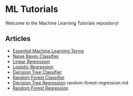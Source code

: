 # ML Tutorials

Welcome to the Machine Learning Tutorials repository!

## Articles
- [Essential Machine Learning Terms](articles/EssentialMachineLearningTerms.md)
- [Naive Bayes Classifier](articles/naive-bayes.md)
- [Linear Regression](articles/linear-regression.md)
- [Logistic Regression](articles/logistic-regression.md)
- [Decision Tree Classifier](articles/decision-tree.md)  
- [Random Forest Classifier](articles/random-forest.md)
- [Decision Tree Regression](articles/decision-tree-regression.md)  random-forest-regression.md
- [Random Forest Regression](articles/random-forest-regression.md)
